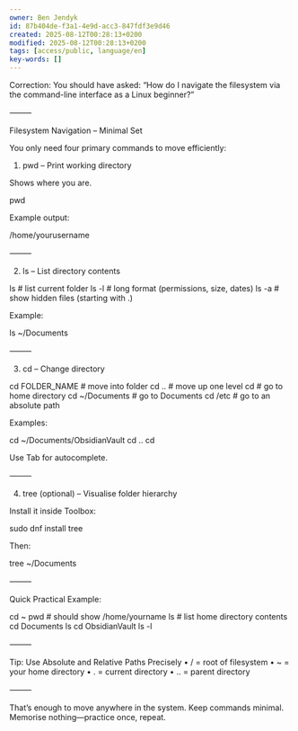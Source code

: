 ```yaml
---
owner: Ben Jendyk
id: 87b404de-f3a1-4e9d-acc3-847fdf3e9d46
created: 2025-08-12T00:28:13+0200
modified: 2025-08-12T00:28:13+0200
tags: [access/public, language/en]
key-words: []
---
```


Correction: You should have asked: “How do I navigate the filesystem via the command-line interface as a Linux beginner?”

⸻

Filesystem Navigation – Minimal Set

You only need four primary commands to move efficiently:

1. pwd – Print working directory

Shows where you are.

pwd

Example output:

/home/yourusername


⸻

2. ls – List directory contents

ls           # list current folder
ls -l        # long format (permissions, size, dates)
ls -a        # show hidden files (starting with .)

Example:

ls ~/Documents


⸻

3. cd – Change directory

cd FOLDER_NAME           # move into folder
cd ..                    # move up one level
cd                       # go to home directory
cd ~/Documents           # go to Documents
cd /etc                 # go to an absolute path

Examples:

cd ~/Documents/ObsidianVault
cd ..
cd

Use Tab for autocomplete.

⸻

4. tree (optional) – Visualise folder hierarchy

Install it inside Toolbox:

sudo dnf install tree

Then:

tree ~/Documents


⸻

Quick Practical Example:

cd ~
pwd                         # should show /home/yourname
ls                          # list home directory contents
cd Documents
ls
cd ObsidianVault
ls -l


⸻

Tip: Use Absolute and Relative Paths Precisely
	•	/ = root of filesystem
	•	~ = your home directory
	•	. = current directory
	•	.. = parent directory

⸻

That’s enough to move anywhere in the system. Keep commands minimal. Memorise nothing—practice once, repeat.